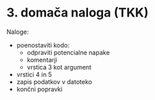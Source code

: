 ﻿# 3. domača naloga (TKK)

Naloge:
- poenostaviti kodo:
	- odpraviti potencialne napake
	- komentarji
	- vrstica 3 kot argument
- vrstici 4 in 5
- zapis podatkov v datoteko
- končni popravki
